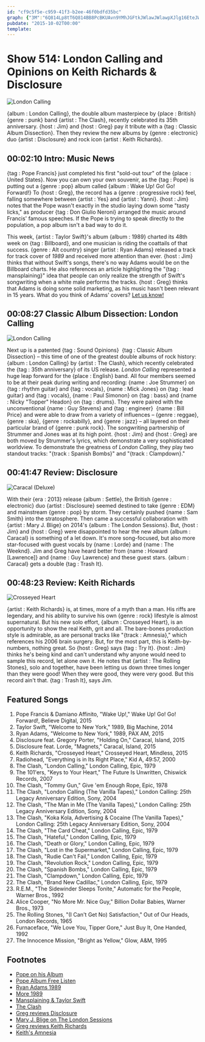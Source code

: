 ```yaml
---
id: "cf9c5f5e-c959-41f3-b2ee-46f0bdfd35bc"
graph: {"3M":"6Q814Lp8tT6Q814BB8PcBKUAvn9YMhJGFtkJWlawJWlawpXJlg16EteJWlaw","E3":"","1XN":"L3PhZYHMo9BEjLYL3PhZGGVvCL3PhZL3PhZbqFi9L3PhZVBSk5L3PhZh8HnpBBOQPL3PhZCtvWPL3PhZBQsAMX6cfdBHm1GBQsAMVBSk5cFQfMJX4NWVBSk5BQsAMVBSk5","28N":"BMfalR43oZBMfalVkh2VBQsAMVkh2VVkh2VdhnxeVkh2VginbxBHm1GdhnxeBQsAMX6cfd"}
pubdate: "2015-10-02T00:00"
template: 
---
```






# Show 514: London Calling and Opinions on Keith Richards & Disclosure

![London Calling](https://static.soundopinions.org/images/2015/londoncalling_web.jpg)

{album : London Calling}, the double album masterpiece by {place : British}  {genre : punk} band {artist : The Clash}, recently celebrated its 35th anniversary. {host : Jim} and {host : Greg} pay it tribute with a {tag : Classic Album Dissection}. Then they review the new albums by {genre : electronic} duo {artist : Disclosure} and rock icon {artist : Keith Richards}.



## 00:02:10 Intro: Music News

{tag : Pope Francis} just completed his first "sold-out tour" of the {place : United States}. Now you can own your own souvenir, as the {tag : Pope} is putting out a {genre : pop} album called {album : Wake Up! Go! Go! Forward!} To {host : Greg}, the record has a {genre : progressive rock} feel, falling somewhere between {artist : Yes} and {artist : Yanni}. {host : Jim} notes that the Pope wasn't exactly in the studio laying down some "tasty licks," as producer {tag : Don Giulio Neroni} arranged the music around Francis' famous speeches. If  the Pope is trying to speak directly to the population, a pop album isn't a bad way to do it.

This week, {artist : Taylor Swift}'s album {album : 1989} charted its 48th week on {tag : Billboard}, and one musician is riding the coattails of that success. {genre : Alt country} singer {artist : Ryan Adams} released a track for track cover of *1989* and received more attention than ever. {host : Jim} thinks that without Swift's songs, there's no way Adams would be on the Billboard charts. He also references an article highlighting the "{tag : mansplaining}" idea that people can only realize the strength of Swift's songwriting when a white male performs the tracks. {host : Greg} thinks that Adams is doing some solid marketing, as his music hasn't been relevant in 15 years. What do you think of Adams' covers? [Let us know!](http://www.soundopinions.org/about)



## 00:08:27 Classic Album Dissection: London Calling

![London Calling](https://static.soundopinions.org/assets/514/E30.jpg)

Next up is a patented {tag : Sound Opinions}  {tag : Classic Album Dissection} – this time of one of the greatest double albums of rock history: {album : London Calling} by {artist : The Clash}, which recently celebrated the {tag : 35th anniversary} of its US release. *London Calling* represented a huge leap forward for the {place : English} band. All four members seemed to be at their peak during writing and recording: {name : Joe Strummer} on {tag : rhythm guitar} and {tag : vocals}, {name : Mick Jones} on {tag : lead guitar} and {tag : vocals}, {name : Paul Simonon} on {tag : bass} and {name : Nicky "Topper" Headon} on {tag : drums}. They were paired with the unconventional {name : Guy Stevens} and {tag : engineer}  {name : Bill Price} and were able to draw from a variety of influences – {genre : reggae}, {genre : ska}, {genre : rockabilly}, and {genre : jazz} – all layered on their particular brand of {genre : punk rock}. The songwriting partnership of Strummer and Jones was at its high point. {host : Jim} and {host : Greg} are both moved by Strummer's lyrics, which demonstrate a very sophisticated worldview. To demonstrate the greatness of *London Calling*, they play two standout tracks: "{track : Spanish Bombs}" and "{track : Clampdown}."



## 00:41:47 Review: Disclosure

![Caracal (Deluxe)](https://static.soundopinions.org/assets/514/1XN0.jpg)

With their {era : 2013} release {album : Settle}, the British {genre : electronic} duo {artist : Disclosure} seemed destined to take {genre : EDM} and mainstream {genre : pop} by storm. They certainly pushed {name : Sam Smith} into the stratosphere. Then came a successful collaboration with {artist : Mary J. Blige} on 2014's {album : The London Sessions}. But, {host : Jim} and {host : Greg} were disappointed to hear the new album {album : Caracal} is something of a let down. It's more song-focused, but also more star-focused with guest vocals by {name : Lorde} and {name : The Weeknd}. Jim and Greg have heard better from {name : Howard [Lawrence]} and {name : Guy Lawrence} and these guest stars. {album : Caracal} gets a double {tag : Trash It}.



## 00:48:23 Review: Keith Richards

![Crosseyed Heart](https://static.soundopinions.org/assets/514/28N0.jpg)

{artist : Keith Richards} is, at times, more of a myth than a man. His riffs are legendary, and his ability to survive his own {genre : rock} lifestyle is almost supernatural. But his new solo effort, {album : Crosseyed Heart}, is an opportunity to show the real Keith, grit and all. The bare-bones production style is admirable, as are personal tracks like "{track : Amnesia}," which references his 2006 brain surgery. But, for the most part, this is Keith-by-numbers, nothing great. So {host : Greg} says {tag : Try It}. {host : Jim} thinks he's being kind and can't understand why anyone would need to sample this record, let alone own it. He notes that {artist : The Rolling Stones}, solo and together, have been letting us down three times longer than they were good! When they were good, they were very good. But this record ain't that. {tag : Trash It}, says Jim.



## Featured Songs

1. Pope Francis & Damiano Affinito, "Wake Up!," Wake Up! Go! Go! Forward!, Believe Digital, 2015
2. Taylor Swift, "Welcome to New York," 1989, Big Machine, 2014
3. Ryan Adams, "Welcome to New York," 1989, PAX AM, 2015
4. Disclosure feat. Gregory Porter, "Holding On," Caracal, Island, 2015
5. Disclosure feat. Lorde, "Magnets," Caracal, Island, 2015
6. Keith Richards, "Crosseyed Heart," Crosseyed Heart, Mindless, 2015
7. Radiohead, "Everything is in Its Right Place," Kid A, 49:57, 2000
8. The Clash, "London Calling," London Calling, Epic, 1979
9. The 101'ers, "Keys to Your Heart," The Future Is Unwritten, Chiswick Records, 2007
10. The Clash, "Tommy Gun," Give 'em Enough Rope, Epic, 1978
11. The Clash, "London Calling (The Vanilla Tapes)," London Calling: 25th Legacy Anniversary Edition, Sony, 2004
12. The Clash, "The Man in Me (The Vanilla Tapes)," London Calling: 25th Legacy Anniversary Edition, Sony, 2004
13. The Clash, "Koka Kola, Advertising & Cocaine (The Vanilla Tapes)," London Calling: 25th Legacy Anniversary Edition, Sony, 2004
14. The Clash, "The Card Cheat," London Calling, Epic, 1979
15. The Clash, "Hateful," London Calling, Epic, 1979
16. The Clash, "Death or Glory," London Calling, Epic, 1979
17. The Clash, "Lost in the Supermarket," London Calling, Epic, 1979
18. The Clash, "Rudie Can't Fail," London Calling, Epic, 1979
19. The Clash, "Revolution Rock," London Calling, Epic, 1979
20. The Clash, "Spanish Bombs," London Calling, Epic, 1979
21. The Clash, "Clampdown," London Calling, Epic, 1979
22. The Clash, "Brand New Cadillac," London Calling, Epic, 1979
23. R.E.M., "The Sidewinder Sleeps Tonite," Automatic for the People, Warner Bros., 1992
24. Alice Cooper, "No More Mr. Nice Guy," Billion Dollar Babies, Warner Bros., 1973
25. The Rolling Stones, "(I Can't Get No) Satisfaction," Out of Our Heads, London Records, 1965
26. Furnaceface, "We Love You, Tipper Gore," Just Buy It, One Handed, 1992
27. The Innocence Mission, "Bright as Yellow," Glow, A&M, 1995



## Footnotes

- [Pope on his Album](http://www.rollingstone.com/music/news/pope-francis-to-release-pop-rock-album-wake-up-20150925)
- [Pope Album Free Listen](https://soundcloud.com/believedigitalitaly/wake-up-go-go-forward)
- [Ryan Adams 1989](http://www.forbes.com/sites/nickmessitte/2015/09/30/1989-its-not-a-victory-for-ryan-adams-its-a-victory-for-taylor-swift/)
- [More 1989](http://www.billboard.com/articles/columns/chart-beat/6714572/ryan-adams-taylor-swift-cover-album-hot-rock-songs-chart)
- [Mansplaining & Taylor Swift](http://www.newstatesman.com/culture/music-theatre/2015/09/ryan-adams-s-1989-and-mansplaining-taylor-swift)
- [The Clash](http://www.theclash.com/)
- [Greg reviews Disclosure](http://www.chicagotribune.com/entertainment/music/kot/sc-disclosure-caracal-review-ent-0925-20150925-column.html)
- [Mary J. Blige on The London Sessions](http://www.soundopinions.org/show/477/)
- [Greg reviews Keith Richards](http://www.chicagotribune.com/entertainment/music/kot/ct-keith-richards-crosseyed-heart-review-20150921-column.html)
- [Keith's Amnesia](http://www.dailymail.co.uk/tvshowbiz/article-2841583/Details-emerge-Keith-Richards-recovery-life-threatening-head-injury-2006-famously-fell-tree-Fiji.html)